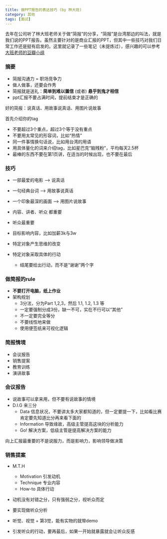 ```yaml
---
title: 做PPT报告的表达技巧 (by 林大班)
category: 其他
tags: [面试]
---
```


去年在公司听了林大班老师关于做“简报”的分享，“简报”是台湾那边的叫法，就是我们说的PPT报告。虽然主要针对的是商业汇报的PPT，但其中一些技巧对我们日常工作还是挺有启发的。这里就记录了一些笔记（未提炼过），感兴趣的可以参考[大班老师的豆瓣小组](https://www.douban.com/group/people/89967140/)

<!-- more -->

### 摘要

- 简报沟通力 = 职场竞争力
- 做人做事，还要会作秀
- 简报就是送礼：**简单到难以置信** (或者) **悬乎到鬼才相信**
- ppt汇报不要占满时间，提前结束才是正确的

好的简报：说真话、用故事说真话、用图片说故事

首先介绍你的tag

- 不要超过3个重点，超过3个等于没有重点
- 不要用太常见的形容词，比如“热情”
- 同一件事情换句话说，比如用台湾的用语
- 用具体量化的词来介绍tag，比如星巴克“脑残粉”，平均每天2.5杯
- 最棒的东西不要在第1页讲，在适当的时候出现，也不要在最后

### 技巧

- 一部最爱的电影 --> 说真话
- 一句经典台词 --> 用故事说真话
- 一个印象最深的画面 --> 用图片说故事

- 内容、讲者、听众 都重要
- 听众最重要
- 目标影响内容，比如加薪3k与3w

- 特定对象产生思维的改变
- 特定对象采取具体的行动
    - 结尾要给出行动，而不是“谢谢”两个字

### 做简报的rule

- **不要打开电脑，纸上作业**
- 架构规划
    - 3分法，分为Part 1,2,3，然后 1.1, 1.2, 1.3 等
    - 一定要强制分成3份，缺一不可，实在不行可以“其他”
    - 不一定要完全等分
    - 不要线性地来做
    - 使用便签纸来可视化逻辑

### 简报情境

- 会议报告
- 销售提案
- 教育训练
- 演讲故事

### 会议报告

- 说故事可以拿来用，但不要有说故事的情境
- D.I.G 来三分
    - Data 信息状况，不要讲太多大家都知道的，但一定要提一下，比如看比赛肯定要先知道比分再来看下面的
    - Information 导致缘故，高级主管提高这块的分析能力
    - Go! 解决方案，低级主管是提高解决方案的能力

向上汇报最重要的不是说服力，而是影响力，影响领导做决策

### 销售提案

- M.T.H
    - Motivation 引发动机
    - Technique 专业内容
    - How-to 具体行动

- 动机没有对错之分，只有强弱之分，视听众而定
- 要实现做听众分析
- 听觉、视觉 + 第3觉，能有实物的就带demo
- 引发听众的行动，要再最后，如果一开始就暴露就会让听众反感

